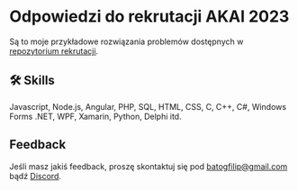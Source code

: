 # Odpowiedzi do rekrutacji AKAI 2023

Są to moje przykładowe rozwiązania problemów dostępnych w [repozytorium rekrutacji](https://github.com/akai-org/rekrutacja).


## 🛠 Skills
Javascript, Node.js, Angular, PHP, SQL, HTML, CSS, C, C++, C#, Windows Forms .NET, WPF, Xamarin, Python, Delphi itd. 

## Feedback

Jeśli masz jakiś feedback, proszę skontaktuj się pod batogfilip@gmail.com bądź [Discord](https://discordapp.com/users/314829334965780480).

